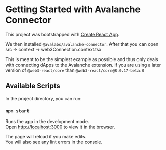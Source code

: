 # Getting Started with Avalanche Connector

This project was bootstrapped with [Create React App](https://github.com/facebook/create-react-app).

We then installed `@avalabs/avalanche-connector`. After that you can open src -> context -> web3Connection.context.tsx

This is meant to be the simplest example as possible and thus only deals with connecting dApps to the Avalanche extension. If you
are using a later version of `@web3-react/core` than `@web3-react/core@8.0.17-beta.0`

## Available Scripts

In the project directory, you can run:

### `npm start`

Runs the app in the development mode.\
Open [http://localhost:3000](http://localhost:3000) to view it in the browser.

The page will reload if you make edits.\
You will also see any lint errors in the console.

